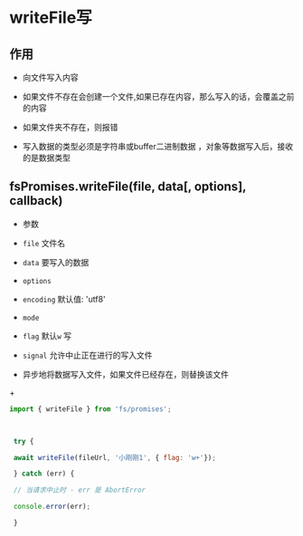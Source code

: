 # writeFile写

## 作用

  - 向文件写入内容

  - 如果文件不存在会创建一个文件,如果已存在内容，那么写入的话，会覆盖之前的内容

  - 如果文件夹不存在，则报错

  - 写入数据的类型必须是字符串或buffer二进制数据 ，对象等数据写入后，接收的是数据类型

## fsPromises.writeFile(file, data\[, options], callback)

  - 参数

  - `file` 文件名

  - `data` 要写入的数据

  - `options`

  - `encoding` 默认值: 'utf8'

  - `mode`

  - `flag` 默认`w` 写

  - `signal` 允许中止正在进行的写入文件

  - 异步地将数据写入文件，如果文件已经存在，则替换该文件

\+

```javascript
import { writeFile } from 'fs/promises';



 try {

 await writeFile(fileUrl, '小刚刚1', { flag: 'w+'});

 } catch (err) {

 // 当请求中止时 - err 是 AbortError

 console.error(err);

 }

```

